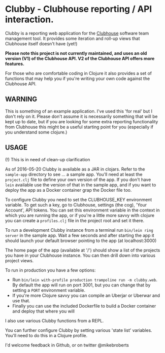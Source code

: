 # Clubby - Clubhouse reporting / API interaction. 

Clubby is a reporting web application for the [Clubhouse](https://clubhouse.io/) software team management tool. It
provides some iteration and roll-up views that Clubhouse itself doesn't have (yet!)

**Please note this project is not currently maintained, and uses an old version (V1) of the Clubhouse API. V2 of the Clubhouse API offers more features.**

For those who are comfortable coding in Clojure it also provides a set of functions that may help you if you're
writing your own code against the Clubhouse API.

## WARNING

This is something of an example application. I've used this 'for real' but I don't rely on it.
Please don't assume it is necessarily something that will be kept up to date, but if you are looking for
some extra reporting functionality from Clubhouse this might be a useful starting 
point for you (especially if you understand some clojure.)

## USAGE

(!) This is in need of clean-up clarification
 
As of 2016-05-20 Clubby is available as a JAR in clojars. Refer to the `sample-app` directory to 
see ... a sample app. You'll need at least the `project.clj` file to define your own version of the app.
If you don't have `lein` available use the version of that in the sample app, and if you want to deploy
the app as a Docker container grap the Docker file too.

To configure Clubby you need to set the CLUBHOUSE_KEY environment variable. To get such a key, 
go to Clubhouse, settings (the cog), 'Your Account', API tokens. You can set this environment variable 
in the context in which you are running the app, or if you're  a little more savvy with clojure you can 
create a `profiles.clj` file in the project root and set it there.

To run a development Clubby instance from a terminal run `bin/lein ring server` in the sample app. Wait
a few seconds and after starting the app it should launch your default browser pointing to the app 
(at localhost:3000)

The home page of the app (available at '/') should show a list of the projects you have in your Clubhouse instance.
You can then drill down into various project views.

To run in production you have a few options:
* Run `bin/lein with-profile production trampoline run -m clubby.web`. By
default the app will run on port 3001, but you can change that by setting a `PORT`
environment variable.
* If you're more Clojure savvy you can compile an Uberjar or Uberwar and use that.
* Finally you can use the included Dockerfile to build a Docker container and deploy that where you will

I also use various Clubby functions from a REPL.
 
You can further configure Clubby by setting various 'state list' variables. You'll need to do this
in a Clojure profile.

I'd welcome feedback in Github, or on twitter @mikebroberts
